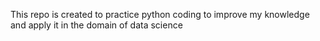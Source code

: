 This repo is created to practice python coding to improve my knowledge and apply it in the domain of data science
